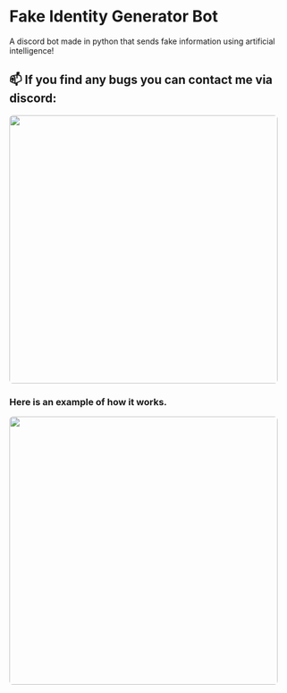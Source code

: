 # Fake Identity Generator Bot
A discord bot made in python that sends fake information using artificial intelligence!
## 📫 If you find any bugs you can contact me via discord:
<img src='https://discord.c99.nl/widget/theme-4/903262208388132945.png' style='border-radius: 0.4rem; width: 30rem' />


### Here is an example of how it works.
<img src='https://i.ibb.co/fxDm5V8/image-2.png' style='border-radius: 0.4rem; width: 30rem' />
